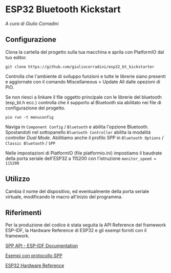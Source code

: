 # ESP32 Bluetooth Kickstart

*A cura di Giulio Corradini*

## Configurazione

Clona la cartella del progetto sulla tua macchina e aprila con PlatformIO dal tuo editor.

```
git clone https://github.com/giuliocorradini/esp32_bt_kickstarter
```

Controlla che l'ambiente di sviluppo funzioni e tutte le librerie siano presenti e aggiornate
con il comando Miscellaneous > Update All dalle opezioni di PIO.

Se non riesci a linkare il file oggetto principale con le librerie del bluetooth (esp_bt.h ecc.)
controlla che il supporto al Bluetooth sia abilitato nei file di configurazione del progetto.

```
pio run -t menuconfig
```

Naviga in `Component Config` / `Bluetooth` e abilita l'opzione Bluetooth. Spostandoti nel sottopanello
`Bluetooth Controller` abilita la modalità controller *Dual Mode*.
Abilitiamo anche il profilo SPP in `Bluetooth Options` / `Classic Bluetooth` / `SPP`

Nelle impostazioni di PlatformIO (file platformio.ini) impostiamo il baudrate della porta seriale
dell'ESP32 a 115200 con l'istruzione `monitor_speed = 115200`

## Utilizzo

Cambia il nome del dispositivo, ed eventualmente della porta seriale virtuale, modificando le macro
all'inizio del programma.

## Riferimenti

Per la produzione del codice è stata seguita la API Reference del framework ESP-IDF,
la Hardware Reference di ESP32 e gli esempi forniti con il framework.

[SPP API - ESP-IDF Documentation](https://docs.espressif.com/projects/esp-idf/en/latest/esp32/api-reference/bluetooth/esp_spp.html)

[Esempi con protocollo SPP](https://github.com/espressif/esp-idf/tree/178b122c145c19e94ac896197a3a4a9d379cd618/examples/bluetooth/bluedroid/classic_bt/bt_spp_acceptor)

[ESP32 Hardware Reference](https://www.espressif.com/sites/default/files/documentation/esp32_technical_reference_manual_en.pdf)

